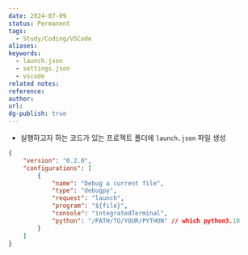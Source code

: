 ```yaml
---
date: 2024-07-09
status: Permanent
tags:
  - Study/Coding/VSCode
aliases: 
keywords:
  - launch.json
  - settings.json
  - vscode
related notes: 
reference: 
author: 
url: 
dg-publish: true
---
```

- 실행하고자 하는 코드가 있는 프로젝트 폴더에 `launch.json` 파일 생성
```json title:launch.json
{
    "version": "0.2.0",
    "configurations": [
        {
            "name": "Debug a current file",
            "type": "debugpy",
            "request": "launch",
            "program": "${file}",
            "console": "integratedTerminal",
            "python": "/PATH/TO/YOUR/PYTHON" // which python3.10
        }
    ]
}
```